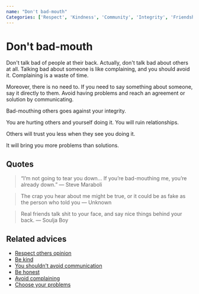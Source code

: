 ```yaml
---
name: "Don't bad-mouth"
Categories: ['Respect', 'Kindness', 'Community', 'Integrity', 'Friendship', 'Problems', 'Honesty', 'Trust', 'Relationships']
---
```

# Don't bad-mouth

Don't talk bad of people at their back. Actually, don't talk bad about others at all. Talking bad about someone is like complaining, and you should avoid it. Complaining is a waste of time.

Moreover, there is no need to. If you need to say something about someone, say it directly to them. Avoid having problems and reach an agreement or solution by communicating.

Bad-mouthing others goes against your integrity.

You are hurting others and yourself doing it. You will ruin relationships.

Others will trust you less when they see you doing it.

It will bring you more problems than solutions.

## Quotes

> “I’m not going to tear you down… If you’re bad-mouthing me, you’re already down.” ― Steve Maraboli

> The crap you hear about me might be true, or it could be as fake as the person who told you ― Unknown

> Real friends talk shit to your face, and say nice things behind your back. ― Soulja Boy

## Related advices

- [Respect others opinion](../Respect%20others%20opinion/index.md)
- [Be kind](../Be%20kind/index.md)
- [You shouldn't avoid communication](../You%20shouldn't%20avoid%20communication/index.md)
- [Be honest](../Be%20honest/index.md)
- [Avoid complaining](../Avoid%20complaining/index.md)
- [Choose your problems](../Choose%20your%20problems/index.md)